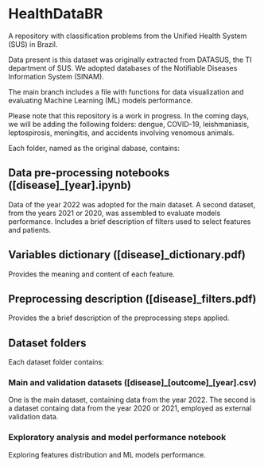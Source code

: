 # HealthDataBR
A repository with classification problems from the Unified Health System (SUS) in Brazil.

Data present is this dataset was originally extracted from DATASUS, the TI department of SUS. We adopted databases of the Notifiable Diseases Information System (SINAM). 

The main branch includes a file with functions for data visualization and evaluating Machine Learning (ML) models performance.

Please note that this repository is a work in progress. In the coming days, we will be adding the following folders: dengue, COVID-19, leishmaniasis, leptospirosis, meningitis, and accidents involving venomous animals.

Each folder, named as the original dabase, contains: 

## Data pre-processing notebooks ([disease]_[year].ipynb)

Data of the year 2022 was adopted for the main dataset. A second dataset, from the years 2021 or 2020, was assembled to evaluate models performance. 
Includes a brief description of filters used to select features and patients.

## Variables dictionary ([disease]_dictionary.pdf)

Provides the meaning and content of each feature.

## Preprocessing description ([disease]_filters.pdf)

Provides the a brief description of the preprocessing steps applied. 

## Dataset folders

Each dataset folder contains: 

### Main and validation datasets ([disease]\_[outcome]\_[year].csv)

One is the main dataset, containing data from the year 2022. The second is a dataset containg data from the year 2020 or 2021, employed as external validation data. 

### Exploratory analysis and model performance notebook

Exploring features distribution and ML models performance. 
